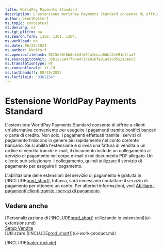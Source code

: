 ```yaml
---
title: WorldPay Payments Standard
description: L'estensione WorldPay Payments Standard consente di offrire a clienti un'alternativa conveniente per eseguire i pagamenti tramite bonifici bancari o carte di credito.
author: brentholtorf
ms.topic: conceptual
ms.devlang: na
ms.tgt_pltfrm: na
ms.search.form: 1360, 1361, 1364,
ms.workload: na
ms.date: 06/23/2021
ms.author: bholtorf
ms.openlocfilehash: 0815d36f6b6b5e3fd94a1ebab0dbd2e591dffaa7
ms.sourcegitcommit: 38b1272947f64a473de910fe81ad97db5213e6c3
ms.translationtype: HT
ms.contentlocale: it-CH
ms.lasthandoff: 08/29/2022
ms.locfileid: "9362154"
---
```

# <a name="the-worldpay-payments-standard-extension"></a>Estensione WorldPay Payments Standard

L'estensione WorldPay Payments Standard consente di offrire a clienti un'alternativa conveniente per eseguire i pagamenti tramite bonifici bancari o carte di credito. Non solo, i pagamenti effettuati tramite i servizi di pagamento finiscono in genere più rapidamente nel conto corrente bancario.
Se si abilita l'estensione e si invia una fattura di vendita o un ordine di vendita tramite e-mail, il documento include un collegamento al servizio di pagamento nel corpo e-mail e nel documento PDF allegato. Un cliente può selezionare il collegamento, quindi utilizzare il servizio di pagamento per eseguire il pagamento.

L'abilitazione delle estensioni del servizio di pagamento è gratuita in [!INCLUDE[prod_short](includes/prod_short.md)], tuttavia, sarà necessario contattare il servizio di pagamento per ottenere un conto. Per ulteriori informazioni, vedi [Abilitare i pagamenti clienti tramite i servizi di pagamento](sales-how-enable-payment-service-extensions.md).

## <a name="see-also"></a>Vedere anche

[Personalizzazione di [!INCLUDE[prod_short](includes/prod_short.md)] utilizzando le estensioni](ui-extensions.md)  
[Setup Vendite](sales-setup-sales.md)  
[Utilizzare [!INCLUDE[prod_short](includes/prod_short.md)]](ui-work-product.md)  

[!INCLUDE[footer-include](includes/footer-banner.md)]
